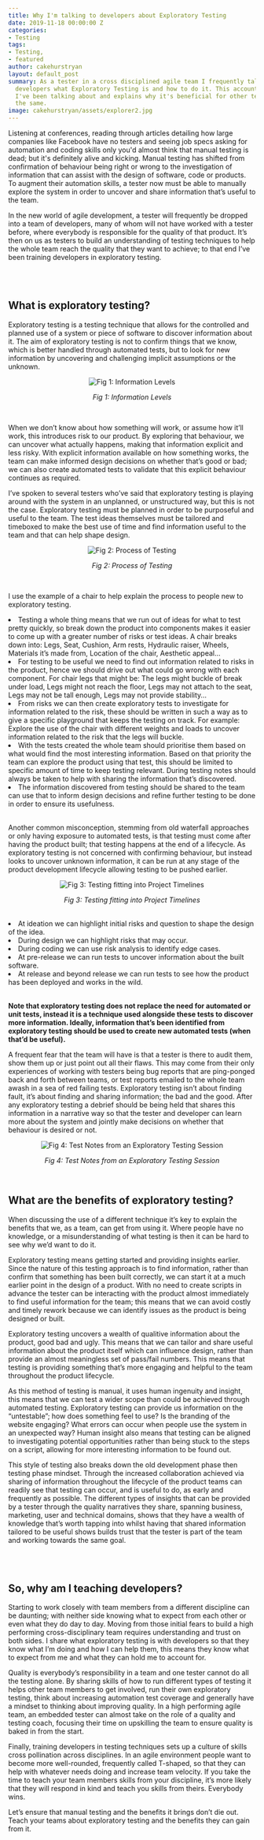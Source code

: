 ```yaml
---
title: Why I'm talking to developers about Exploratory Testing
date: 2019-11-18 00:00:00 Z
categories:
- Testing
tags:
- Testing,
- featured
author: cakehurstryan
layout: default_post
summary: As a tester in a cross disciplined agile team I frequently talk to and teach
  developers what Exploratory Testing is and how to do it. This account shows what
  I've been talking about and explains why it's beneficial for other testers to do
  the same.
image: cakehurstryan/assets/explorer2.jpg
---
```


<p>Listening at conferences, reading through articles detailing how large companies like Facebook have no testers and seeing job specs asking for automation and coding skills only you'd almost think that manual testing is dead; but it's definitely alive and kicking. Manual testing has shifted from confirmation of behaviour being right or wrong to the investigation of information that can assist with the design of software, code or products. To augment their automation skills, a tester now must be able to manually explore the system in order to uncover and share information that’s useful to the team.</p>

<p>In the new world of agile development, a tester will frequently be dropped into a team of developers, many of whom will 
not have worked with a tester before, where everybody is responsible for the quality of that product. It’s then on us as testers 
to build an understanding of testing techniques to help the whole team reach the quality that they want to achieve; to that end 
I’ve been training developers in exploratory testing.</p>
<br>
<br>

<h2>What is exploratory testing?</h2>

<p>Exploratory testing is a testing technique that allows for the controlled and planned use of a system or piece of software to 
discover information about it. The aim of exploratory testing is not to confirm things that we know, which is better handled through 
automated tests, but to look for new information by uncovering and challenging implicit assumptions or the unknown.</p>

<p style="text-align:center;"><img src="{{site.baseurl}}/cakehurstryan/assets/infolevels.jpg" alt="Fig 1: Information Levels"></p>
<p style="text-align:center;"><i>Fig 1: Information Levels</i></p>
<br>

<p>When we don’t know about how something will work, or assume how it’ll work, this introduces risk to our product. By exploring that 
behaviour, we can uncover what actually happens, making that information explicit and less risky. With explicit information available 
on how something works, the team can make informed design decisions on whether that’s good or bad; we can also create automated tests 
to validate that this explicit behaviour continues as required.</p>

<p>I’ve spoken to several testers who’ve said that exploratory testing is playing around with the system in an unplanned, or 
unstructured way, but this is not the case. Exploratory testing must be planned in order to be purposeful and useful to the team. The 
test ideas themselves must be tailored and timeboxed to make the best use of time and find information useful to the team and that can 
help shape design.</p>

<p style="text-align:center;"><img src="{{site.baseurl}}/cakehurstryan/assets/testprocess.jpg" alt="Fig 2: Process of Testing"></p>
<p style="text-align:center;"><i>Fig 2: Process of Testing</i></p>
<br>

<p>I use the example of a chair to help explain the process to people new to exploratory testing.</p>
<li>Testing a whole thing means that we run out of ideas for what to test pretty quickly, so break down the product into components 
makes it easier to come up with a greater number of risks or test ideas. A chair breaks down into: Legs, Seat, Cushion, Arm rests, 
Hydraulic raiser, Wheels, Materials it’s made from, Location of the chair, Aesthetic appeal…</li>
<li>For testing to be useful we need to find out information related to risks in the product, hence we should drive out what could go 
wrong with each component. For chair legs that might be: The legs might buckle of break under load, Legs might not reach the floor, Legs 
may not attach to the seat, Legs may not be tall enough, Legs may not provide stability…</li>
<li>From risks we can then create exploratory tests to investigate for information related to the risk, these should be written in such 
a way as to give a specific playground that keeps the testing on track. For example: Explore the use of the chair with different weights 
and loads to uncover information related to the risk that the legs will buckle.</li>
<li>With the tests created the whole team should prioritise them based on what would find the most interesting information. Based on 
that priority the team can explore the product using that test, this should be limited to specific amount of time to keep testing 
relevant. During testing notes should always be taken to help with sharing the information that’s discovered.</li>
<li>The information discovered from testing should be shared to the team can use that to inform design decisions and refine further 
testing to be done in order to ensure its usefulness.</li>
<br>

<p>Another common misconception, stemming from old waterfall approaches or only having exposure to automated tests, is that testing 
must come after having the product built; that testing happens at the end of a lifecycle. As exploratory testing is not concerned with 
confirming behaviour, but instead looks to uncover unknown information, it can be run at any stage of the product development lifecycle 
allowing testing to be pushed earlier.</p>

<p style="text-align:center;"><img src="{{site.baseurl}}/cakehurstryan/assets/projecttimeline.jpg" alt="Fig 3: Testing fitting into Project Timelines"></p>
<p style="text-align:center;"><i>Fig 3: Testing fitting into Project Timelines</i></p>
<br>

<li>At ideation we can highlight initial risks and question to shape the design of the idea.</li>
<li>During design we can highlight risks that may occur.</li>
<li>During coding we can use risk analysis to identify edge cases.</li>
<li>At pre-release we can run tests to uncover information about the built software.</li>
<li>At release and beyond release we can run tests to see how the product has been deployed and works in the wild.</li>
<br>

<p><b>Note that exploratory testing does not replace the need for automated or unit tests, instead it is a technique used alongside 
these tests to discover more information. Ideally, information that’s been identified from exploratory testing should be used to create 
new automated tests (when that’d be useful).</b></p>

<p>A frequent fear that the team will have is that a tester is there to audit them, show them up or just point out all their flaws. This 
may come from their only experiences of working with testers being bug reports that are ping-ponged back and forth between teams, or 
test reports emailed to the whole team awash in a sea of red failing tests. Exploratory testing isn’t about finding fault, it’s about 
finding and sharing information; the bad and the good. After any exploratory testing a debrief should be being held that shares this 
information in a narrative way so that the tester and developer can learn more about the system and jointly make decisions on whether 
that behaviour is desired or not.</p>

<p style="text-align:center;"><img src="{{site.baseurl}}/cakehurstryan/assets/testnotes.jpg" alt="Fig 4: Test Notes from an Exploratory Testing Session"></p>
<p style="text-align:center;"><i>Fig 4: Test Notes from an Exploratory Testing Session</i></p>
<br>

<h2>What are the benefits of exploratory testing?</h2>

<p>When discussing the use of a different technique it’s key to explain the benefits that we, as a team, can get from using it. Where 
people have no knowledge, or a misunderstanding of what testing is then it can be hard to see why we’d want to do it.</p>

<p>Exploratory testing means getting started and providing insights earlier. Since the nature of this testing approach is to find 
information, rather than confirm that something has been built correctly, we can start it at a much earlier point in the design of a 
product. With no need to create scripts in advance the tester can be interacting with the product almost immediately to find useful 
information for the team; this means that we can avoid costly and timely rework because we can identify issues as the product is being 
designed or built.</p>

<p>Exploratory testing uncovers a wealth of qualitive information about the product, good bad and ugly. This means that we can tailor 
and share useful information about the product itself which can influence design, rather than provide an almost meaningless set of 
pass/fail numbers. This means that testing is providing something that’s more engaging and helpful to the team throughout the product 
lifecycle.</p>

<p>As this method of testing is manual, it uses human ingenuity and insight, this means that we can test a wider scope than could 
be achieved through automated testing. Exploratory testing can provide us information on the “untestable”; how does something feel to 
use? Is the branding of the website engaging? What errors can occur when people use the system in an unexpected way? Human insight also 
means that testing can be aligned to investigating potential opportunities rather than being stuck to the steps on a script, allowing 
for more interesting information to be found out.</p>

<p>This style of testing also breaks down the old development phase then testing phase mindset. Through the increased collaboration 
achieved via sharing of information throughout the lifecycle of the product teams can readily see that testing can occur, and is useful 
to do, as early and frequently as possible. The different types of insights that can be provided by a tester through the quality 
narratives they share, spanning business, marketing, user and technical domains, shows that they have a wealth of knowledge that’s 
worth tapping into whilst having that shared information tailored to be useful shows builds trust that the tester is part of the team 
and working towards the same goal.</p>
<br>
<br>

<h2>So, why am I teaching developers?</h2>

<p>Starting to work closely with team members from a different discipline can be daunting; with neither side knowing what to expect 
from each other or even what they do day to day. Moving from those initial fears to build a high performing cross-disciplinary team requires understanding and trust on both sides. I share what exploratory testing is with developers so that they know what I’m doing 
and how I can help them, this means they know what to expect from me and what they can hold me to account for.</p>

<p>Quality is everybody’s responsibility in a team and one tester cannot do all the testing alone. By sharing skills of how to run 
different types of testing it helps other team members to get involved, run their own exploratory testing, think about increasing 
automation test coverage and generally have a mindset to thinking about improving quality. In a high performing agile team, an embedded 
tester can almost take on the role of a quality and testing coach, focusing their time on upskilling the team to ensure quality is 
baked in from the start.</p>

<p>Finally, training developers in testing techniques sets up a culture of skills cross pollination across disciplines. In an agile 
environment people want to become more well-rounded, frequently called T-shaped, so that they can help with whatever needs doing and 
increase team velocity. If you take the time to teach your team members skills from your discipline, it’s more likely that they will 
respond in kind and teach you skills from theirs. Everybody wins.</p>

<p>Let’s ensure that manual testing and the benefits it brings don’t die out. Teach your teams about exploratory testing and the 
benefits they can gain from it.</p>
